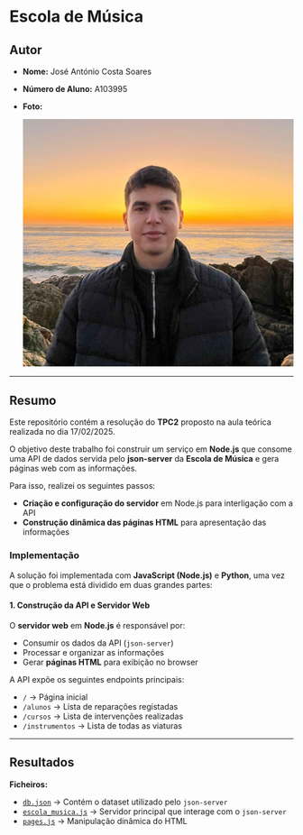 # Escola de Música

## Autor
- **Nome:** José António Costa Soares  
- **Número de Aluno:** A103995  
- **Foto:**  

  ![José Soares](../images/josesoares.jpg)  

---

## Resumo
Este repositório contém a resolução do **TPC2** proposto na aula teórica realizada no dia 17/02/2025.  

O objetivo deste trabalho foi construir um serviço em **Node.js** que consome uma API de dados servida pelo **json-server** da **Escola de Música** e gera páginas web com as informações.  

Para isso, realizei os seguintes passos:
- **Criação e configuração do servidor** em Node.js para interligação com a API
- **Construção dinâmica das páginas HTML** para apresentação das informações


### Implementação
A solução foi implementada com **JavaScript (Node.js)** e **Python**, uma vez que o problema está dividido em duas grandes partes:


#### 1. Construção da API e Servidor Web
O **servidor web** em **Node.js** é responsável por:
- Consumir os dados da API (`json-server`)
- Processar e organizar as informações
- Gerar **páginas HTML** para exibição no browser  

A API expõe os seguintes endpoints principais:
- `/` → Página inicial  
- `/alunos` → Lista de reparações registadas  
- `/cursos` → Lista de intervenções realizadas  
- `/instrumentos` → Lista de todas as viaturas  

---

## Resultados

**Ficheiros:**  
- [`db.json`](./db.json) → Contém o dataset utilizado pelo `json-server`  
- [`escola_musica.js`](./escola_musica.js) → Servidor principal que interage com o `json-server`  
- [`pages.js`](./pages.js) → Manipulação dinâmica do HTML 